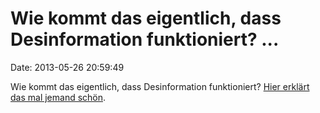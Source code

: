 Wie kommt das eigentlich, dass Desinformation funktioniert? \...
================================================================

Date: 2013-05-26 20:59:49

Wie kommt das eigentlich, dass Desinformation funktioniert? [Hier
erklärt das mal jemand
schön](http://www.informationclearinghouse.info/article35064.htm).
